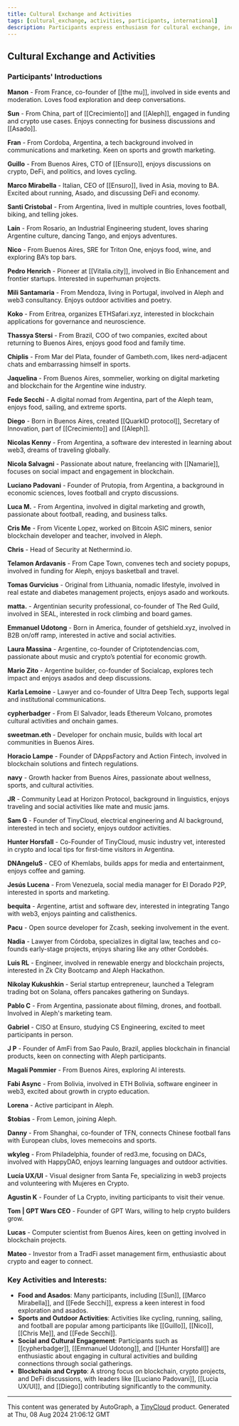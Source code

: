 ```yaml
---
title: Cultural Exchange and Activities
tags: [cultural_exchange, activities, participants, international]
description: Participants express enthusiasm for cultural exchange, including sharing their own culture and engaging with others' cultures through various activities and events.
---
```


## Cultural Exchange and Activities

### Participants' Introductions

**Manon** - From France, co-founder of [[the mu]], involved in side events and moderation. Loves food exploration and deep conversations.

**Sun** - From China, part of [[Crecimiento]] and [[Aleph]], engaged in funding and crypto use cases. Enjoys connecting for business discussions and [[Asado]].

**Fran** - From Cordoba, Argentina, a tech background involved in communications and marketing. Keen on sports and growth marketing.

**Guillo** - From Buenos Aires, CTO of [[Ensuro]], enjoys discussions on crypto, DeFi, and politics, and loves cycling.

**Marco Mirabella** - Italian, CEO of [[Ensuro]], lived in Asia, moving to BA. Excited about running, Asado, and discussing DeFi and economy.

**Santi Cristobal** - From Argentina, lived in multiple countries, loves football, biking, and telling jokes.

**Laín** - From Rosario, an Industrial Engineering student, loves sharing Argentine culture, dancing Tango, and enjoys adventures.

**Nico** - From Buenos Aires, SRE for Triton One, enjoys food, wine, and exploring BA’s top bars.

**Pedro Henrich** - Pioneer at [[Vitalia.city]], involved in Bio Enhancement and frontier startups. Interested in superhuman projects.

**Mili Santamaria** - From Mendoza, living in Portugal, involved in Aleph and web3 consultancy. Enjoys outdoor activities and poetry.

**Koko** - From Eritrea, organizes ETHSafari.xyz, interested in blockchain applications for governance and neuroscience.

**Thassya Stersi** - From Brazil, COO of two companies, excited about returning to Buenos Aires, enjoys good food and family time.

**Chiplis** - From Mar del Plata, founder of Gambeth.com, likes nerd-adjacent chats and embarrassing himself in sports.

**Jaquelina** - From Buenos Aires, sommelier, working on digital marketing and blockchain for the Argentine wine industry.

**Fede Secchi** - A digital nomad from Argentina, part of the Aleph team, enjoys food, sailing, and extreme sports.

**Diego** - Born in Buenos Aires, created [[QuarkID protocol]], Secretary of Innovation, part of [[Crecimiento]] and [[Aleph]].

**Nicolas Kenny** - From Argentina, a software dev interested in learning about web3, dreams of traveling globally.

**Nicola Salvagni** - Passionate about nature, freelancing with [[Namarie]], focuses on social impact and engagement in blockchain.

**Luciano Padovani** - Founder of Prutopia, from Argentina, a background in economic sciences, loves football and crypto discussions.

**Luca M.** - From Argentina, involved in digital marketing and growth, passionate about football, reading, and business talks.

**Cris Me** - From Vicente Lopez, worked on Bitcoin ASIC miners, senior blockchain developer and teacher, involved in Aleph.

**Chris** - Head of Security at Nethermind.io.

**Telamon Ardavanis** - From Cape Town, convenes tech and society popups, involved in funding for Aleph, enjoys basketball and travel.

**Tomas Gurvicius** - Original from Lithuania, nomadic lifestyle, involved in real estate and diabetes management projects, enjoys asado and workouts.

**matta.** - Argentinian security professional, co-founder of The Red Guild, involved in SEAL, interested in rock climbing and board games.

**Emmanuel Udotong** - Born in America, founder of getshield.xyz, involved in B2B on/off ramp, interested in active and social activities.

**Laura Massina** - Argentine, co-founder of Criptotendencias.com, passionate about music and crypto’s potential for economic growth.

**Mario Zito** - Argentine builder, co-founder of Socialcap, explores tech impact and enjoys asados and deep discussions.

**Karla Lemoine** - Lawyer and co-founder of Ultra Deep Tech, supports legal and institutional communications.

**cypherbadger** - From El Salvador, leads Ethereum Volcano, promotes cultural activities and onchain games.

**sweetman.eth** - Developer for onchain music, builds with local art communities in Buenos Aires.

**Horacio Lampe** - Founder of DAppsFactory and Action Fintech, involved in blockchain solutions and fintech regulations.

**navy** - Growth hacker from Buenos Aires, passionate about wellness, sports, and cultural activities.

**JR** - Community Lead at Horizon Protocol, background in linguistics, enjoys traveling and social activities like mate and music jams.

**Sam G** - Founder of TinyCloud, electrical engineering and AI background, interested in tech and society, enjoys outdoor activities.

**Hunter Horsfall** - Co-Founder of TinyCloud, music industry vet, interested in crypto and local tips for first-time visitors in Argentina.

**DNAngeluS** - CEO of Khemlabs, builds apps for media and entertainment, enjoys coffee and gaming.

**Jesús Lucena** - From Venezuela, social media manager for El Dorado P2P, interested in sports and marketing.

**bequita** - Argentine, artist and software dev, interested in integrating Tango with web3, enjoys painting and calisthenics.

**Pacu** - Open source developer for Zcash, seeking involvement in the event.

**Nadia** - Lawyer from Córdoba, specializes in digital law, teaches and co-founds early-stage projects, enjoys sharing like any other Cordobés.

**Luis RL** - Engineer, involved in renewable energy and blockchain projects, interested in Zk City Bootcamp and Aleph Hackathon.

**Nikolay Kukushkin** - Serial startup entrepreneur, launched a Telegram trading bot on Solana, offers pancakes gathering on Sundays.

**Pablo C** - From Argentina, passionate about filming, drones, and football. Involved in Aleph's marketing team.

**Gabriel** - CISO at Ensuro, studying CS Engineering, excited to meet participants in person.

**J P** - Founder of AmFi from Sao Paulo, Brazil, applies blockchain in financial products, keen on connecting with Aleph participants.

**Magalí Pommier** - From Buenos Aires, exploring AI interests.

**Fabi Async** - From Bolivia, involved in ETH Bolivia, software engineer in web3, excited about growth in crypto education.

**Lorena** - Active participant in Aleph.

**$tobias** - From Lemon, joining Aleph.

**Danny** - From Shanghai, co-founder of TFN, connects Chinese football fans with European clubs, loves memecoins and sports.

**wkyleg** - From Philadelphia, founder of red3.me, focusing on DACs, involved with HappyDAO, enjoys learning languages and outdoor activities.

**Lucía UX/UI** - Visual designer from Santa Fe, specializing in web3 projects and volunteering with Mujeres en Crypto.

**Agustin K** - Founder of La Crypto, inviting participants to visit their venue.

**Tom | GPT Wars CEO** - Founder of GPT Wars, willing to help crypto builders grow.

**Lucas** - Computer scientist from Buenos Aires, keen on getting involved in blockchain projects.

**Mateo** - Investor from a TradFi asset management firm, enthusiastic about crypto and eager to connect.

### Key Activities and Interests:

- **Food and Asados**: Many participants, including [[Sun]], [[Marco Mirabella]], and [[Fede Secchi]], express a keen interest in food exploration and asados.
- **Sports and Outdoor Activities**: Activities like cycling, running, sailing, and football are popular among participants like [[Guillo]], [[Nico]], [[Chris Me]], and [[Fede Secchi]].
- **Social and Cultural Engagement**: Participants such as [[cypherbadger]], [[Emmanuel Udotong]], and [[Hunter Horsfall]] are enthusiastic about engaging in cultural activities and building connections through social gatherings.
- **Blockchain and Crypto**: A strong focus on blockchain, crypto projects, and DeFi discussions, with leaders like [[Luciano Padovani]], [[Lucia UX/UI]], and [[Diego]] contributing significantly to the community.


---
This content was generated by AutoGraph, a [TinyCloud](https://tinycloud.xyz/) product.
Generated at  Thu, 08 Aug 2024 21:06:12 GMT